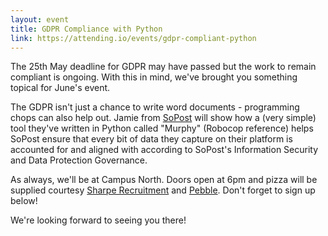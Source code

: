 ```yaml
---
layout: event
title: GDPR Compliance with Python
link: https://attending.io/events/gdpr-compliant-python
---
```


The 25th May deadline for GDPR may have passed but the work to remain compliant
is ongoing. With this in mind, we've brought you something topical for June's
event.

The GDPR isn't just a chance to write word documents - programming chops can
also help out. Jamie from [SoPost](https://www.sopost.com/) will show how a
(very simple) tool they've written in Python called "Murphy" (Robocop reference)
helps SoPost ensure that every bit of data they capture on their platform is
accounted for and aligned with according to SoPost's Information Security and
Data Protection Governance.

As always, we'll be at Campus North. Doors open at 6pm and pizza will be
supplied courtesy [Sharpe Recruitment](http://www.sharperecruitment.co.uk/) and
[Pebble](https://www.mypebble.co.uk). Don't forget to sign up below!

We're looking forward to seeing you there!
